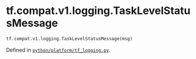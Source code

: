 <div itemscope itemtype="http://developers.google.com/ReferenceObject">
<meta itemprop="name" content="tf.compat.v1.logging.TaskLevelStatusMessage" />
<meta itemprop="path" content="Stable" />
</div>

# tf.compat.v1.logging.TaskLevelStatusMessage



``` python
tf.compat.v1.logging.TaskLevelStatusMessage(msg)
```



Defined in [`python/platform/tf_logging.py`](/code/stable/tensorflow/python/platform/tf_logging.py).

<!-- Placeholder for "Used in" -->
